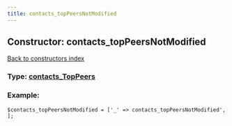 ```yaml
---
title: contacts_topPeersNotModified
---
```

## Constructor: contacts\_topPeersNotModified  
[Back to constructors index](index.md)






### Type: [contacts\_TopPeers](../types/contacts_TopPeers.md)


### Example:

```
$contacts_topPeersNotModified = ['_' => contacts_topPeersNotModified', ];
```